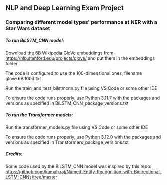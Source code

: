 ## NLP and Deep Learning Exam Project
### Comparing different model types' performance at NER with a Star Wars dataset

##### To run BiLSTM_CNN model:
Download the 6B Wikipedia GloVe embeddings from https://nlp.stanford.edu/projects/glove/ and put them in the embeddings folder

The code is configured to use the 100-dimensional ones, filename glove.6B.100d.txt

Run the train_and_test_bilstmcnn.py file using VS Code or some other IDE

To ensure the code runs properly, use Python 3.11.7 with the packages and versions as specified in BiLSTM_CNN_package_versions.txt

##### To run the Transformer models:
Run the transformer_models.py file using VS Code or some other IDE

To ensure the code runs properly, use Python 3.12.0 with the packages and versions as specified in Transformers_package_versions.txt

##### Credits:
Some code used by the BiLSTM_CNN model was inspired by this repo: https://github.com/kamalkraj/Named-Entity-Recognition-with-Bidirectional-LSTM-CNNs/tree/master